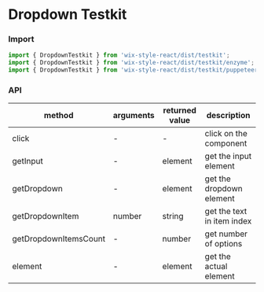 # Dropdown Testkit

### Import

```jsx
import { DropdownTestkit } from 'wix-style-react/dist/testkit';
import { DropdownTestkit } from 'wix-style-react/dist/testkit/enzyme';
import { DropdownTestkit } from 'wix-style-react/dist/testkit/puppeteer';
```

### API

| method | arguments | returned value | description |
|--------|-----------|----------------|-------------|
| click | - | - | click on the component |
| getInput | - | element | get the input element |
| getDropdown | - | element | get the dropdown element |
| getDropdownItem | number | string | get the text in item index <arg> |
| getDropdownItemsCount | - | number | get number of options |
| element | - | element | get the actual element |
